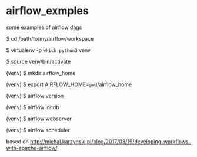 # airflow_exmples
some examples of airflow dags

$ cd /path/to/my/airflow/workspace

$ virtualenv -p `which python3` venv

$ source venv/bin/activate

(venv) $ mkdir airflow_home

(venv) $ export AIRFLOW_HOME=`pwd`/airflow_home

(venv) $ airflow version

(venv) $ airflow initdb


(venv) $ airflow webserver

(venv) $ airflow scheduler


based on http://michal.karzynski.pl/blog/2017/03/19/developing-workflows-with-apache-airflow/
